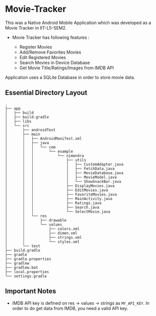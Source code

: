 # Movie-Tracker
This was a Native Android Mobile Application which was developed as a Movie Tracker in IIT-L5-SEM2.

- Movie Tracker has following features :

    - Register Movies 
    - Add/Remove Favorites Movies
    - Edit Registered Movies
    - Search Movies in Device Database
    - Get Movie Title/Ratings/Images from IMDB API
    
Application uses a SQLite Database in order to store movie data. 

## Essential Directory Layout

    .
    ├── app
    │   ├── build
    │   ├── build.gradle
    │   ├── libs
    │   └── src
    │       ├── androidTest
    │       ├── main
    │       │   ├── AndroidManifest.xml
    │       │   ├── java
    │       │   │   └── com
    │       │   │       └── example
    │       │   │           └── nimendra
    │       │   │               ├── utils
    │       │   │               │   ├── CustomAdapter.java
    │       │   │               │   ├── FetchData.java
    │       │   │               │   ├── MovieDatabase.java
    │       │   │               │   ├── MovieModel.java
    │       │   │               │   └── ShowSnackBar.java
    │       │   │               ├── DisplayMovies.java
    │       │   │               ├── EditMovies.java
    │       │   │               ├── FavoriteMovies.java
    │       │   │               ├── MainActivity.java
    │       │   │               ├── Ratings.java
    │       │   │               ├── Search.java
    │       │   │               └── SelectMovie.java
    │       │   └── res
    │       │       ├── drawable
    │       │       └── values
    │       │           ├── colors.xml
    │       │           ├── dimen.xml
    │       │           ├── strings.xml
    │       │           └── styles.xml
    │       └── test
    ├── build.gradle
    ├── gradle
    ├── gradle.properties
    ├── gradlew
    ├── gradlew.bat
    ├── local.properties
    └── settings.gradle
    
## Important Notes

- IMDB API key is defined on res -> values -> strings as ```MY_API_KEY```. In order to do get data from IMDB, you need a valid API key.